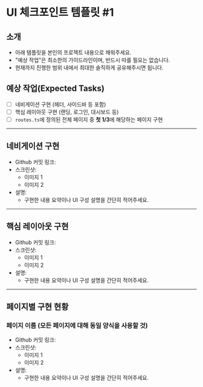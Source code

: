 # UI 체크포인트 템플릿 #1

## 소개
- 아래 템플릿을 본인의 프로젝트 내용으로 채워주세요.
- "예상 작업"은 최소한의 가이드라인이며, 반드시 따를 필요는 없습니다.
- 현재까지 진행한 범위 내에서 최대한 솔직하게 공유해주시면 됩니다.

## 예상 작업(Expected Tasks)

- [ ] 네비게이션 구현 (헤더, 사이드바 등 포함)
- [ ] 핵심 레이아웃 구현 (랜딩, 로그인, 대시보드 등)
- [ ] `routes.ts`에 정의된 전체 페이지 중 **첫 1/3**에 해당하는 페이지 구현

---

## 네비게이션 구현

- Github 커밋 링크:  
- 스크린샷:  
    - 이미지 1  
    - 이미지 2  
- 설명:
    - 구현한 내용 요약이나 UI 구성 설명을 간단히 적어주세요.

---

## 핵심 레이아웃 구현

- Github 커밋 링크:  
- 스크린샷:  
    - 이미지 1  
    - 이미지 2  
- 설명:
    - 구현한 내용 요약이나 UI 구성 설명을 간단히 적어주세요.

---

## 페이지별 구현 현황

### 페이지 이름 (모든 페이지에 대해 동일 양식을 사용할 것)

- Github 커밋 링크:  
- 스크린샷:  
    - 이미지 1  
    - 이미지 2  
- 설명:
    - 구현한 내용 요약이나 UI 구성 설명을 간단히 적어주세요.
